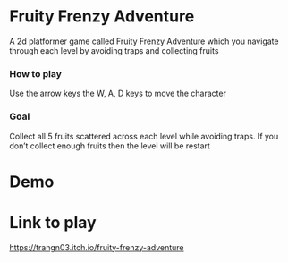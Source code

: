 # Fruity Frenzy Adventure
A 2d platformer game called Fruity Frenzy Adventure which you navigate through each level by avoiding traps and collecting fruits
### How to play
Use the arrow keys the W, A, D keys to move the character
### Goal
Collect all 5 fruits scattered across each level while avoiding traps. If you don’t collect enough fruits then the level will be restart 
# Demo
# Link to play
https://trangn03.itch.io/fruity-frenzy-adventure 
